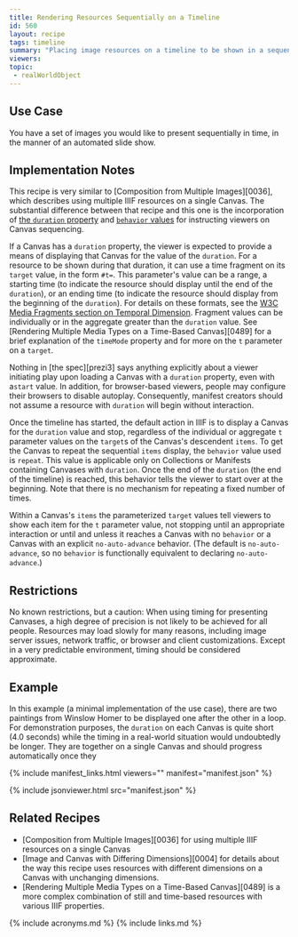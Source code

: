 ```yaml
---
title: Rendering Resources Sequentially on a Timeline
id: 560
layout: recipe
tags: timeline
summary: "Placing image resources on a timeline to be shown in a sequence"
viewers:
topic:
 - realWorldObject
---
```


## Use Case

You have a set of images you would like to present sequentially in time, in the manner of an automated slide show.

## Implementation Notes

This recipe is very similar to [Composition from Multiple Images][0036], which describes using multiple IIIF resources on a single Canvas. The substantial difference between that recipe and this one is the incorporation of [the `duration` property](https://iiif.io/api/presentation/3.0/#duration) and [`behavior` values](https://iiif.io/api/presentation/3.0/#behavior) for instructing viewers on Canvas sequencing.

If a Canvas has a `duration` property, the viewer is expected to provide a means of displaying that Canvas for the value of the `duration`. For a resource to be shown during that duration, it can use a time fragment on its `target` value, in the form `#t=`. This parameter's value can be a range, a starting time (to indicate the resource should display until the end of the `duration`), or an ending time (to indicate the resource should display from the beginning of the `duration`). For details on these formats, see the [W3C Media Fragments section on Temporal Dimension](https://www.w3.org/TR/media-frags/#naming-time). Fragment values can be individually or in the aggregate greater than the `duration` value. See [Rendering Multiple Media Types on a Time-Based Canvas][0489] for a brief explanation of the `timeMode` property and for more on the `t` parameter on a `target`.

Nothing in [the spec][prezi3] says anything explicitly about a viewer initiating play upon loading a Canvas with a `duration` property, even with a`start` value. In addition, for browser-based viewers, people may configure their browsers to disable autoplay. Consequently, manifest creators should not assume a resource with `duration` will begin without interaction.

Once the timeline has started, the default action in IIIF is to display a Canvas for the `duration` value and stop, regardless of the individual or aggregate `t` parameter values on the `target`s of the Canvas's descendent `items`. To get the Canvas to repeat the sequential `items` display, the `behavior` value used is `repeat`. This value is applicable only on Collections or Manifests containing Canvases with `duration`. Once the end of the `duration` (the end of the timeline) is reached, this behavior tells the viewer to start over at the beginning. Note that there is no mechanism for repeating a fixed number of times.

Within a Canvas's `items` the parameterized `target` values tell viewers to show each item for the `t` parameter value, not stopping until an appropriate interaction or until and unless it reaches a Canvas with no `behavior` or a Canvas with an explicit `no-auto-advance` behavior. (The default is `no-auto-advance`, so no `behavior` is functionally equivalent to declaring `no-auto-advance`.)

## Restrictions

No known restrictions, but a caution: When using timing for presenting Canvases, a high degree of precision is not likely to be achieved for all people. Resources may load slowly for many reasons, including image server issues, network traffic, or browser and client customizations. Except in a very predictable environment, timing should be considered approximate.

## Example

In this example (a minimal implementation of the use case), there are two paintings from Winslow Homer to be displayed one after the other in a loop. For demonstration purposes, the `duration` on each Canvas is quite short (4.0 seconds) while the timing in a real-world situation would undoubtedly be longer. They are together on a single Canvas and should progress automatically once they 

{% include manifest_links.html viewers="" manifest="manifest.json" %}

{% include jsonviewer.html src="manifest.json" %}

## Related Recipes

* [Composition from Multiple Images][0036] for using multiple IIIF resources on a single Canvas
* [Image and Canvas with Differing Dimensions][0004] for details about the way this recipe uses resources with different dimensions on a Canvas with unchanging dimensions.
* [Rendering Multiple Media Types on a Time-Based Canvas][0489] is a more complex combination of still and time-based resources with various IIIF properties.

{% include acronyms.md %}
{% include links.md %}